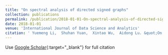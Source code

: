 ```yaml
---
title: "On spectral analysis of directed signed graphs"
collection: publications
permalink: /publication/2018-01-01-On-spectral-analysis-of-directed-signed-graphs/
date: 2018-01-01
venue: 'International Journal of Data Science and Analytics'
citation: ' Yuemeng Li,  Shuhan Yuan,  Xintao Wu,  Aidong Lu. &quot;On spectral analysis of directed signed graphs.&quot; International Journal of Data Science and Analytics, 2018.'
---
```

Use [Google Scholar](https://scholar.google.com/scholar?q=On+spectral+analysis+of+directed+signed+graphs){:target="_blank"} for full citation